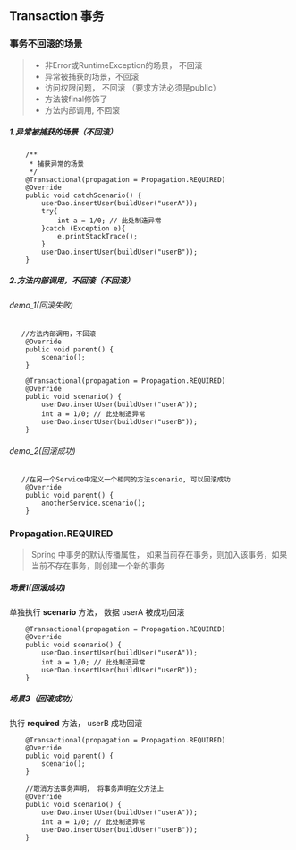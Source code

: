 ## Transaction 事务

### 事务不回滚的场景
> * 非Error或RuntimeException的场景， 不回滚
> * 异常被捕获的场景，不回滚
> * 访问权限问题， 不回滚 （要求方法必须是public）
> * 方法被final修饰了
> * 方法内部调用, 不回滚

##### 1.异常被捕获的场景（不回滚）
```
    /**
     * 捕获异常的场景
     */
    @Transactional(propagation = Propagation.REQUIRED)
    @Override
    public void catchScenario() {
        userDao.insertUser(buildUser("userA"));
        try{
            int a = 1/0; // 此处制造异常
        }catch (Exception e){
            e.printStackTrace();
        }
        userDao.insertUser(buildUser("userB"));
    }
```

##### 2.方法内部调用，不回滚（不回滚）
###### demo_1(回滚失败)
```
   //方法内部调用，不回滚
    @Override
    public void parent() {
        scenario();
    }

    @Transactional(propagation = Propagation.REQUIRED)
    @Override
    public void scenario() {
        userDao.insertUser(buildUser("userA"));
        int a = 1/0; // 此处制造异常
        userDao.insertUser(buildUser("userB"));
    }
```
###### demo_2(回滚成功)
```
   //在另一个Service中定义一个相同的方法scenario, 可以回滚成功
    @Override
    public void parent() {
        anotherService.scenario();
    }
```

### Propagation.REQUIRED
> Spring 中事务的默认传播属性， 如果当前存在事务，则加入该事务，如果当前不存在事务，则创建一个新的事务

##### 场景1(回滚成功)
单独执行 **scenario** 方法， 数据 userA 被成功回滚
```
    @Transactional(propagation = Propagation.REQUIRED)
    @Override
    public void scenario() {
        userDao.insertUser(buildUser("userA"));
        int a = 1/0; // 此处制造异常
        userDao.insertUser(buildUser("userB"));
    }
```


##### 场景3（回滚成功）
执行 **required** 方法， userB 成功回滚
```
    @Transactional(propagation = Propagation.REQUIRED)
    @Override
    public void parent() {
        scenario();
    }
    
    //取消方法事务声明， 将事务声明在父方法上
    @Override
    public void scenario() {
        userDao.insertUser(buildUser("userA"));
        int a = 1/0; // 此处制造异常
        userDao.insertUser(buildUser("userB"));
    }
```
